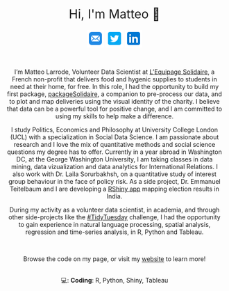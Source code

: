<h1 style="font-weight:normal" align="center">
  Hi, I'm Matteo 👋
</h1>

<div align="center">

  <a href="mailto:matteo.larrode@gmail.com"><img border="0" alt="Email" src="images/icons8-mail-96.png" width="40" height="40"></a>
  <a href="https://twitter.com/matteoStats"><img border="0" alt="Twitter" src="images/icons8-twitter-squared-96.png" width="40" height="40"></a>
  <a href="https://www.linkedin.com/in/matteo-larrode-71187120a/"><img border="0" alt="Linkedin" src="images/icons8-linkedin-96.png" width="40" height="40"></a>

  <br>
  
  I’m Matteo Larrode, Volunteer Data Scientist at [L’Equipage Solidaire](https://delivraide.org), a French non-profit that delivers food and hygenic supplies to students in need at their home, for free. In this role, I had the opportunity to build my first package, [packageSolidaire](https://matteolarrode.github.io/packageSolidaire), a companion to pre-process our data, and to plot and map deliveries using the visual identity of the charity. I believe that data can be a powerful tool for positive change, and I am committed to using my skills to help make a difference. 
  
  I study Politics, Economics and Philosophy at University College London (UCL) with a specialization in Social Data Science. I am passionate about research and I love the mix of quantitative methods and social science questions my degree has to offer. Currently in a year abroad in Washington DC, at the George Washington University, I am taking classes in data mining, data vizualization and data analytics for International Relations. I also work with Dr. Laila Sorurbakhsh, on a quantitative study of interest group behaviour in the face of policy risk. As a side project, Dr. Emmanuel Teitelbaum and I are developing a [RShiny app](https://matteolarrode.shinyapps.io/mapelectionsindia/?_ga=2.69934096.1295429016.1680480062-1674700938.1679507361) mapping election results in India.
  
 During my activity as a volunteer data scientist, in academia, and through other side-projects like the [#TidyTuesday](https://github.com/rfordatascience/tidytuesday) challenge, I had the opportunity to gain experience in natural language processing, spatial analysis, regression and time-series analysis, in R, Python and Tableau. 
    
  <br>
  
  Browse the code on my page, or visit my [website](https://matteolarrode.github.io) to learn more!  
  <br>
  
  💻: **Coding**: R, Python, Shiny, Tableau
  
</div>
